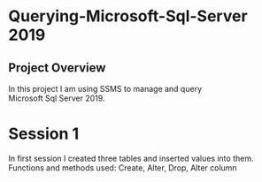 # Querying-Microsoft-Sql-Server 2019

## Project Overview
In this project I am using SSMS to manage and query  
Microsoft Sql Server 2019.

# Session 1
In first session I created three tables and inserted values into them.  
Functions and methods used:  Create, Alter, Drop, Alter column
